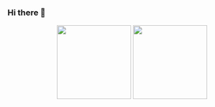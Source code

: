 ### Hi there 👋

<p align='center'>
   <a href="https://github-readme-stats.vercel.app/api?username=AlexeyBuryanov&show_icons=true&count_private=true"><img
           height=150
           src="https://github-readme-stats.vercel.app/api?username=AlexeyBuryanov&show_icons=true&count_private=true"/></a>
   <a href="https://github.com/AlexeyBuryanov/github-readme-stats"><img height=150
                                                                  src="https://github-readme-stats.vercel.app/api/top-langs/?username=AlexeyBuryanov&layout=compact"/></a>
</p>

<!--
**AlexeyBuryanov/AlexeyBuryanov** is a ✨ _special_ ✨ repository because its `README.md` (this file) appears on your GitHub profile.

Here are some ideas to get you started:

- 🔭 I’m currently working on ...
- 🌱 I’m currently learning ...
- 👯 I’m looking to collaborate on ...
- 🤔 I’m looking for help with ...
- 💬 Ask me about ...
- 📫 How to reach me: ...
- 😄 Pronouns: ...
- ⚡ Fun fact: ...
-->
